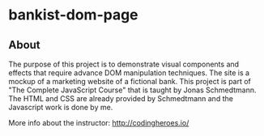 # bankist-dom-page

## About
The purpose of this project is to demonstrate visual components and effects that require advance DOM manipulation techniques. The site is a mockup of a marketing website of a fictional bank. This project is part of "The Complete JavaScript Course" that is taught by Jonas Schmedtmann. The HTML and CSS are already provided by Schmedtmann and the Javascript work is done by me.

More info about the instructor: http://codingheroes.io/
